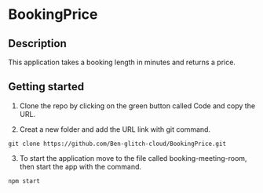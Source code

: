 # BookingPrice 

## Description 

This application takes a booking length in minutes and returns a price. 

## Getting started 

1. Clone the repo by clicking on the green button called Code and copy the URL. 

2. Creat a new folder and add the URL link with git command.  

```
git clone https://github.com/Ben-glitch-cloud/BookingPrice.git
```

3. To start the application move to the file called booking-meeting-room, then start the app with the command.  

``` 
npm start
```